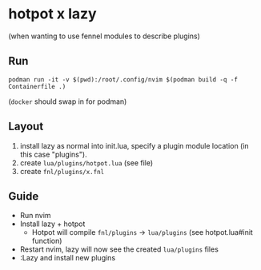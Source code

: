 # hotpot x lazy

(when wanting to use fennel modules to describe plugins)

Run
---

```
podman run -it -v $(pwd):/root/.config/nvim $(podman build -q -f Containerfile .)
```

(`docker` should swap in for podman)

Layout
--

1) install lazy as normal into init.lua, specify a plugin module location (in this case "plugins").
2) create `lua/plugins/hotpot.lua` (see file)
3) create `fnl/plugins/x.fnl`

Guide
--

- Run nvim
- Install lazy + hotpot
  - Hotpot will compile `fnl/plugins` -> `lua/plugins` (see hotpot.lua#init function)
- Restart nvim, lazy will now see the created `lua/plugins` files
- :Lazy and install new plugins
